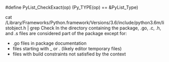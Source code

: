 #define PyList_CheckExact(op) (Py_TYPE(op) == &PyList_Type)



cat /Library/Frameworks/Python.framework/Versions/3.6/include/python3.6m/listobject.h | grep Check
In the directory containing the package, .go, .c, .h, and .s files are considered part of the package except for:


- .go files in package documentation
- files starting with _ or . (likely editor temporary files)
- files with build constraints not satisfied by the context